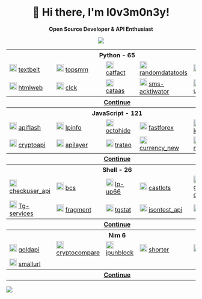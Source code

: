 <div align="center">

# 👋 Hi there, I'm l0v3m0n3y!

**Open Source Developer & API Enthusiast**

<img src="https://skillicons.dev/icons?i=python,javascript,bash,nim,html,go,markdown,c&perline=4">

</div>

<table>
    <tr> <th colspan="5">Python - 65</th> </tr>
    <tr>
      <td>
        <img src="https://www.python.org/static/favicon.ico" height="20px" alt="textbelt" onerror="this.src='https://github.com/favicon.ico'">
        <a href="https://github.com/l0v3m0n3y/textbelt" target="_blank"> textbelt </a>
      </td>
      <td>
        <img src="https://topsmm.ru/img/cube.png" height="20px" alt="topsmm" onerror="this.src='https://github.com/favicon.ico'">
        <a href="https://github.com/l0v3m0n3y/topsmm" target="_blank"> topsmm </a>
      </td>
      <td>
        <img src="https://www.python.org/static/favicon.ico" height="20px" alt="catfact" onerror="this.src='https://github.com/favicon.ico'">
        <a href="https://github.com/l0v3m0n3y/catfact" target="_blank"> catfact </a>
      </td>
      <td>
        <img src="https://randomdatatools.ru/favicon.ico" height="20px" alt="randomdatatools" onerror="this.src='https://github.com/favicon.ico'">
        <a href="https://github.com/l0v3m0n3y/randomdatatools" target="_blank"> randomdatatools </a>
      </td>
      <td>
        <img src="https://www.python.org/static/favicon.ico" height="20px" alt="ipwhois" onerror="this.src='https://github.com/favicon.ico'">
        <a href="https://github.com/l0v3m0n3y/ipwhois" target="_blank"> ipwhois </a>
      </td>
    </tr>
    <tr>
      <td>
        <img src="https://htmlweb.ru/images/og-image/index.jpg" height="20px" alt="htmlweb" onerror="this.src='https://github.com/favicon.ico'">
        <a href="https://github.com/l0v3m0n3y/htmlweb" target="_blank"> htmlweb </a>
      </td>
      <td>
        <img src="https://yastatic.net/s3/clicker/_/favicon.ico" height="20px" alt="clck" onerror="this.src='https://github.com/favicon.ico'">
        <a href="https://github.com/l0v3m0n3y/clck" target="_blank"> clck </a>
      </td>
      <td>
        <img src="https://cataas.com/cat?width=32&height=32" height="20px" alt="cataas" onerror="this.src='https://github.com/favicon.ico'">
        <a href="https://github.com/l0v3m0n3y/cataas" target="_blank"> cataas </a>
      </td>
      <td>
        <img src="https://www.python.org/static/favicon.ico" height="20px" alt="sms-acktiwator" onerror="this.src='https://github.com/favicon.ico'">
        <a href="https://github.com/l0v3m0n3y/sms-acktiwator" target="_blank"> sms-acktiwator </a>
      </td>
      <td>
        <img src="https://static.unshorten.me/images/unshorten.png" height="20px" alt="unshorten" onerror="this.src='https://github.com/favicon.ico'">
        <a href="https://github.com/l0v3m0n3y/unshorten" target="_blank"> unshorten </a>
    </tr>
  <tr> <th colspan="5"><a href='https://github.com/l0v3m0n3y/l0v3m0n3y/blob/main/wrappers/python.md'>Continue</a></th></tr>
      <tr> <th colspan="5">JavaScript - 121</th> </tr>
    <tr>
      <td>
        <img src="https://apiflash.com/favicon.ico" height="20px" alt="apiflash" onerror="this.src='https://github.com/favicon.ico'">
        <a href="https://github.com/l0v3m0n3y/apiflash" target="_blank"> apiflash </a>
      </td>
      <td>
        <img src="https://ipinfo.io/favicon.ico" height="20px" alt="Ipinfo" onerror="this.src='https://github.com/favicon.ico'">
        <a href="https://github.com/l0v3m0n3y/Ipinfo" target="_blank"> Ipinfo </a>
      </td>
      <td>
        <img src="https://www.javascript.com/favicon.ico" height="20px" alt="octohide" onerror="this.src='https://github.com/favicon.ico'">
        <a href="https://github.com/l0v3m0n3y/octohide" target="_blank"> octohide </a>
      </td>
      <td>
        <img src="https://cdn.prod.website-files.com/5fd63383c2fe7919cf1f0148/6228e79a88aa497a4758d5af_ff-256x256.png" height="20px" alt="fastforex" onerror="this.src='https://github.com/favicon.ico'">
        <a href="https://github.com/l0v3m0n3y/fastforex" target="_blank"> fastforex </a>
      </td>
      <td>
        <img src="https://kursyvalut.info/favicon.ico" height="20px" alt="kursyvalut" onerror="this.src='https://github.com/favicon.ico'">
        <a href="https://github.com/l0v3m0n3y/kursyvalut" target="_blank"> kursyvalut </a>
      </td>
    </tr>
    <tr>
      <td>
        <img src="https://cryptoapi.biz/favicon.ico" height="20px" alt="cryptoapi" onerror="this.src='https://github.com/favicon.ico'">
        <a href="https://github.com/l0v3m0n3y/cryptoapi" target="_blank"> cryptoapi </a>
      </td>
      <td>
        <img src="https://apilayer.net/favicon.ico" height="20px" alt="apilayer" onerror="this.src='https://github.com/favicon.ico'">
        <a href="https://github.com/l0v3m0n3y/apilayer" target="_blank"> apilayer </a>
      </td>
      <td>
        <img src="https://tratao.com/favicon.ico" height="20px" alt="tratao" onerror="this.src='https://github.com/favicon.ico'">
        <a href="https://github.com/l0v3m0n3y/tratao" target="_blank"> tratao </a>
      </td>
      <td>
        <img src="https://currency-new.julien-millau.fr/favicon.ico" height="20px" alt="currency_new" onerror="this.src='https://github.com/favicon.ico'">
        <a href="https://github.com/l0v3m0n3y/currency_new" target="_blank"> currency_new </a>
      </td>
      <td>
        <img src="https://markets.ft.com/favicon.ico" height="20px" alt="markets_ft" onerror="this.src='https://github.com/favicon.ico'">
        <a href="https://github.com/l0v3m0n3y/markets_ft" target="_blank"> markets_ft </a>
      </td>
  <tr> <th colspan="5"><a href='https://github.com/l0v3m0n3y/l0v3m0n3y/blob/main/wrappers/javascript.md'>Continue</a></th></tr>
      <tr> <th colspan="5">Shell - 26</th> </tr>
    <tr>
      <td>
        <img src="https://checkuser.org/favicon.ico" height="20px" alt="checkuser_api" onerror="this.src='https://github.com/favicon.ico'">
        <a href="https://github.com/l0v3m0n3y/checkuser_api" target="_blank"> checkuser_api </a>
      </td>
      <td>
        <img src="https://bcs.ru/favicon.ico" height="20px" alt="bcs" onerror="this.src='https://github.com/favicon.ico'">
        <a href="https://github.com/l0v3m0n3y/bcs" target="_blank"> bcs </a>
      </td>
      <td>
        <img src="https://up66.ru/theme/2020/img/favicon.png" height="20px" alt="Ip-up66" onerror="this.src='https://github.com/favicon.ico'">
        <a href="https://github.com/l0v3m0n3y/Ip-up66" target="_blank"> Ip-up66 </a>
      </td>
      <td>
        <img src="http://castlots.org/favicon.ico" height="20px" alt="castlots" onerror="this.src='https://github.com/favicon.ico'">
        <a href="https://github.com/l0v3m0n3y/castlots" target="_blank"> castlots </a>
      </td>
      <td>
        <img src="https://generator-chisel.ru/genius/favicon/favicon.ico" height="20px" alt="generator-chisel" onerror="this.src='https://github.com/favicon.ico'">
        <a href="https://github.com/l0v3m0n3y/generator-chisel" target="_blank"> generator-chisel </a>
      </td>
    </tr>
    <tr>
      <td>
        <img src="https://tg.services/favicon.ico" height="20px" alt="Tg-services" onerror="this.src='https://github.com/favicon.ico'">
        <a href="https://github.com/l0v3m0n3y/Tg-services" target="_blank"> Tg-services </a>
      </td>
      <td>
        <img src="https://fragment.com/favicon.ico" height="20px" alt="fragment" onerror="this.src='https://github.com/favicon.ico'">
        <a href="https://github.com/l0v3m0n3y/fragment" target="_blank"> fragment </a>
      </td>
      <td>
        <img src="https://tgstat.ru/favicon.ico" height="20px" alt="tgstat" onerror="this.src='https://github.com/favicon.ico'">
        <a href="https://github.com/l0v3m0n3y/tgstat" target="_blank"> tgstat </a>
      </td>
      <td>
        <img src="https://jsontest.com/favicon.ico" height="20px" alt="jsontest_api" onerror="this.src='https://github.com/favicon.ico'">
        <a href="https://github.com/l0v3m0n3y/jsontest_api" target="_blank"> jsontest_api </a>
      </td>
      <td>
        <img src="https://jsonip.com/favicon.ico" height="20px" alt="jsonip" onerror="this.src='https://github.com/favicon.ico'">
        <a href="https://github.com/l0v3m0n3y/jsonip" target="_blank"> jsonip </a>
      </td>
        <tr> <th colspan="5"><a href='https://github.com/l0v3m0n3y/l0v3m0n3y/blob/main/wrappers/bash.md'>Continue</a></th></tr>
     <tr> <th colspan="5">Nim 6</th> </tr>
    <tr>
      <td>
        <img src="https://gold-api.com/icon.png" height="20px" alt="goldapi" onerror="this.src='https://github.com/favicon.ico'">
        <a href="https://github.com/l0v3m0n3y/goldapi" target="_blank"> goldapi </a>
      </td>
      <td>
        <img src="https://www.cryptocompare.com/media/20562/favicon.png" height="20px" alt="cryptocompare" onerror="this.src='https://github.com/favicon.ico'">
        <a href="https://github.com/l0v3m0n3y/cryptocompare" target="_blank"> cryptocompare </a>
      </td>
      <td>
        <img src="https://ipunblock.com/apple-icon-57x57.png" height="20px" alt="ipunblock" onerror="this.src='https://github.com/favicon.ico'">
        <a href="https://github.com/l0v3m0n3y/ipunblock" target="_blank"> ipunblock </a>
      </td>
      <td>
        <img src="https://cdn.shorter.me/assets/img/logo/favicon.png" height="20px" alt="shorter" onerror="this.src='https://github.com/favicon.ico'">
        <a href="https://github.com/l0v3m0n3y/shorter" target="_blank"> shorter </a>
      </td>
      <td>
        <img src="https://tiny.owlbyte.org/new/favicon-ico.png" height="20px" alt="owlbyte" onerror="this.src='https://github.com/favicon.ico'">
        <a href="https://github.com/l0v3m0n3y/owlbyte" target="_blank"> owlbyte </a>
      </td>
    </tr>
    <td>
        <img src="https://smallurl.in/apple-touch-icon.png" height="20px" alt="smallurl" onerror="this.src='https://github.com/favicon.ico'">
        <a href="https://github.com/l0v3m0n3y/smallurl" target="_blank"> smallurl </a>
    </td>
        <tr> <th colspan="5"><a href='https://github.com/l0v3m0n3y/l0v3m0n3y/blob/main/wrappers/nim.md'>Continue</a></th></tr>
</table>
<img src="https://github-readme-stats.vercel.app/api?username=l0v3m0n3y&show_icons=true&theme=radical&hide_border=true">
</div>
